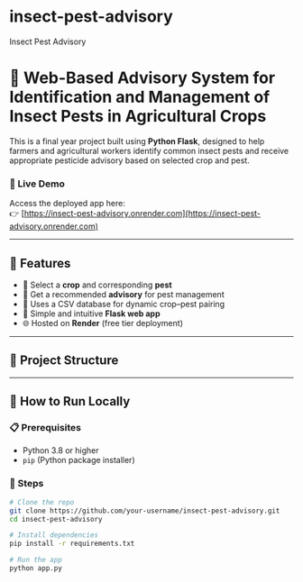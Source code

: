 # insect-pest-advisory
Insect Pest Advisory
# 🌾 Web-Based Advisory System for Identification and Management of Insect Pests in Agricultural Crops

This is a final year project built using **Python Flask**, designed to help farmers and agricultural workers identify common insect pests and receive appropriate pesticide advisory based on selected crop and pest.

### 🔗 Live Demo
Access the deployed app here:  
👉 [https://insect-pest-advisory.onrender.com](https://insect-pest-advisory.onrender.com)

---

## 📌 Features

- 🚜 Select a **crop** and corresponding **pest**
- 🐛 Get a recommended **advisory** for pest management
- 📂 Uses a CSV database for dynamic crop–pest pairing
- 🧠 Simple and intuitive **Flask web app**
- 🌐 Hosted on **Render** (free tier deployment)

---

## 📁 Project Structure


---

## 🚀 How to Run Locally

### 📋 Prerequisites
- Python 3.8 or higher
- `pip` (Python package installer)

### 🧪 Steps

```bash
# Clone the repo
git clone https://github.com/your-username/insect-pest-advisory.git
cd insect-pest-advisory

# Install dependencies
pip install -r requirements.txt

# Run the app
python app.py
